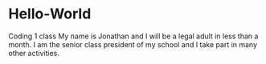 # Hello-World
Coding 1 class
My name is Jonathan and I will be a legal adult in less than a month. I am the senior class president of my school and I take part in many other activities.
